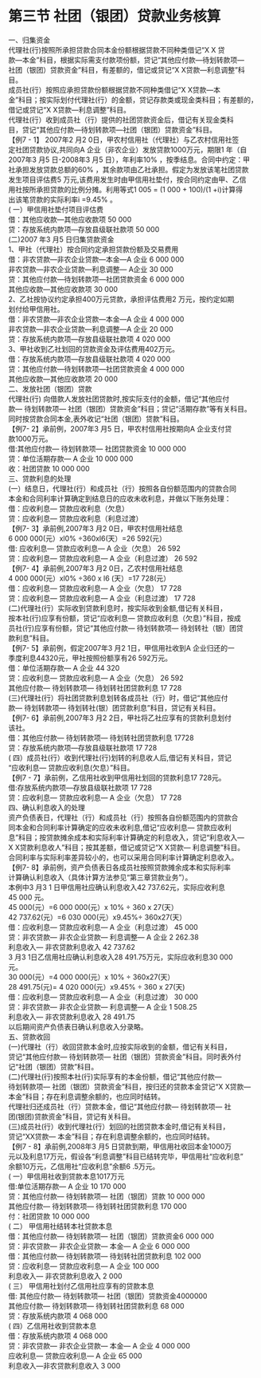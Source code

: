 # 第三节 社团（银团）贷款业务核算

一、归集资金<br />
      代理社(行)按照所承担贷款合同本金份额根据贷款不同种类借记“X X 贷<br />
      款—本金”科目，根据实际需支付款项份额，贷记“其他应付款—待划转款项—<br />
      社团（银团）贷款资金”科目，有差额的，借记或贷记“X X贷款—利息调整”科<br />
      目。<br />
      成员社(行）按照应承担贷款份额根据贷款不同种类借记“X X贷款—本<br />
      金”科目；按实际划付代理社(行）的金额，贷记存款类或现金类科目；有差额的，<br />
      借记或贷记“X X贷款—利息调整”科目。<br />
      代理社(行）收到成员社（行）提供的社团贷款资金后，借记有关现金类科<br />
      目，贷记“其他应付款—待划转款项—社团（银团）贷款资金”科目。<br />
      【例7 - 1】 2007年2 月2 0日，甲农村信用社（代理社）与乙农村信用社签<br />
      定社团贷款协议,共同向A 企业（非农企业）发放贷款1000万元，期限1 年（自<br />
      2007年3 月5 日-2008年3 月5 日），年利率10% ，按季结息。合同中约定：甲<br />
      社承担发放贷款总额的60% ，其余款项由乙社承担。假定为发放该笔社团贷款<br />
      发生项目评估费5 万元,该费用发生时由甲信用社垫付，按合同约定由甲、乙信<br />
      用社按所承担贷款的比例分摊。利用等式1 005 = (1 000 + 100)/(1 +i)计算得<br />
      出该笔贷款的实际利率i =9.45% 。<br />
      ( 一）甲信用社垫付项目评估费<br />
      借：其他应收款—其他应收款项 50 000<br />
      贷：存放系统内款项—存放县级联社款项 50 000<br />
      (二)2007 年3 月5 日归集贷款资金<br />
      1、甲社（代理社）按合同约定承担贷款份额及交易费用<br />
      借：非农贷款—非农企业贷款—本金—A 企业 6 000 000<br />
      非农贷款—非农企业贷款—利息调整— A企业 30 000<br />
      贷：其他应付款—待划转款项—社团贷款资金 6 000 000<br />
      其他应收款—其他应收款项 30 000<br />
      2、乙社按协议约定承担400万元贷款，承担评估费用2 万元，按约定如期<br />
      划付给甲信用社。<br />
      借：非农贷款—非农企业贷款—本金—A 企业 4 000 000<br />
      非农贷款—非农企业贷款—利息调整—A 企业 20 000<br />
      贷：存放系统内款项—存放县级联社款项 4 020 000<br />
      3、甲社收到乙社划回的贷款资金及评估费用402万元。<br />
      借：存放系统内款项—存放县级联社款项 4 020 000<br />
      贷：其他应付款—待划转款项—社团贷款资金 4 000 000<br />
      其他应收款—其他应收款项 20 000<br />
      二、发放社团（银团）贷款<br />
      代理社(行) 向借款人发放社团贷款时,按实际支付的金额，借记“其他应付<br />
      款— 待划转款项— 社团（银团）贷款资金”科目；贷记“活期存款”等有关科目。<br />
      同时按贷款合同本金,表外收记“社团（银团）贷款”科目。<br />
      【例7- 2】承前例，2007年3 月5 日，甲农村信用社按期向A 企业支付贷<br />
      款1000万元。<br />
      借:其他应付款— 待划转款项— 社团贷款资金 10 000 000<br />
      贷：单位活期存款— A 企业 10 000 000<br />
      收：社团贷款 10 000 000<br />
      三、贷款利息的处理<br />
      (一）结息日，代理社(行）和成员社（行）按照各自份额范围内的贷款合同<br />
      本金和合同利率计算确定到结息日的应收未收利息，并做以下账务处理：<br />
      借：应收利息— 贷款应收利息（欠息）<br />
      贷：应收利息— 贷款应收利息（利息过渡）<br />
      【例7- 3】承前例,2007年3 月2 0日，甲农村信用社结息<br />
      6 000 000(元）xl0% ÷360xl6(天）=26 592(元）<br />
      借: 应收利息— 贷款应收利息— A 企业（欠息） 26 592
      <br />
      贷：应收利息— 贷款应收利息— A 企业（利息过渡） 26 592<br />
      【例7- 4】承前例,2007年3 月2 0日，乙农村信用社结息<br />
      4 000 000(元）xl0% ÷360 x l6 (天）=17 728(元）<br />
      借：应收利息— 贷款应收利息— A 企业（欠息） 17 728<br />
      贷：应收利息— 贷款应收利息— A 企业（利息过渡） 17 728<br />
      (二)代理社(行）实际收到贷款利息时，按实际收到金额,借记有关科目，<br />
      按本社(行)应享有份额，贷记“应收利息— 贷款应收利息（欠息）”科目，按成<br />
      员社(行)应享有份额，贷记“其他应付款— 待划转款项— 待划转社（银）团贷<br />
      款利息”科目。<br />
      【例7- 5】承前例，假定2007年3 月2 1日，甲信用社收到A 企业归还的一<br />
      季度利息44320元，甲社按照份额享有26 592万元。<br />
      借：单位活期存款— A 企业 44 320<br />
      贷：应收利息— 贷款应收利息— A 企业（欠息） 26 592<br />
      其他应付款— 待划转款项— 待划转社团贷款利息 17 728<br />
      (三)代理社(行）将社团贷款利息划转各成员社（行）时，借记“其他应付<br />
      款— 待划转款项— 待划转社(银）团贷款利息”科目，贷记有关科目。<br />
      【例7- 6】承前例,2007年3 月2 2日，甲社将乙社应享有的贷款利息划付<br />
      该社。<br />
      借：其他应付款— 待划转款项— 待划转社团贷款利息 17728<br />
      贷：存放系统内款项—存放县级联社款项 17 728<br />
      ( 四）成员社(行）收到代理社(行)划转的利息收人后,借记有关科目，贷记<br />
      “应收利息— 贷款应收利息(欠息）”科目。<br />
      【例7 - 7】承前例，乙信用社收到甲信用社划回的贷款利息17 728元。<br />
      借:存放系统内款项—存放县级联社款项 17 728<br />
      贷：应收利息— 贷款应收利息— A 企业（欠息） 17 728<br />
      四、确认利息收入的处理<br />
      资产负债表日，代理社（行）和成员社（行）按照各自份额范围内的贷款合<br />
      同本金和合同利率计算确定的应收未收利息,借记“应收利息— 贷款应收利
      <br />
      息”科目；按贷款摊余成本和实际利率计算确定的利息收入，贷记“利息收入—<br />
      X X贷款利息收人”科目；按其差额，借记或贷记“X X贷款— 利息调整”科目。<br />
      合同利率与实际利率差异较小的，也可以采用合同利率计算确定利息收入。<br />
      【例7- 8】承前例，资产负债表日各成员社按照贷款摊余成本和实际利率<br />
      计算确认利息收入（具体计算方法参见“第三章贷款业务”）。<br />
      本例中3 月3 1 日甲信用社应确认利息收入42 737.62元，实际应收利息<br />
      45 000 元。<br />
      45 000(元）=6 000 000(元）x 10% ÷ 360 x 27(天）<br />
      42 737.62(元）=6 030 000(元）x9.45%÷ 360x27(天）<br />
      借：应收利息— 贷款应收利息— A 企业（利息过渡） 45 000<br />
      贷：非农贷款— 非农企业贷款— 利息调整— A 企业 2 262.38<br />
      利息收入— 非农贷款利息收入 42 737.62<br />
      3 月3 1日乙信用社应确认利息收入28 491.75万元，实际应收利息30 000<br />
      元。<br />
      30 000(元）=4 000 000(元）x 10% ÷ 360x27(天）<br />
      28 491.75(元)= 4 020 000(元）x9.45% ÷ 360 x 27(天)<br />
      借：应收利息— 贷款应收利息— A 企业（利息过渡） 30 000<br />
      贷：非农贷款— 非农企业贷款— 利息调整— A 企业 1 508.25<br />
      利息收入— 非农贷款利息收入 28 491.75<br />
      以后期间资产负债表日确认利息收入分录略。<br />
      五、贷款收回<br />
      (一)代理社（行）收回贷款本金时,应按实际收到的金额，借记有关科目，<br />
      贷记“其他应付款— 待划转款项— 社团（银团）贷款资金”科目。同时表外付<br />
      记“社团（银团）贷款”科目。<br />
      (二)代理社(行)按照本社(行)实际享有的本金份额，借记“其他应付款—<br />
      待划转款项— 社团（银团）贷款资金”科目，按归还的贷款本金贷记“X X贷款—<br />
      本金”科目；存在利息调整余额的，也应同时结转。<br />
      代理社归还成员社（行）贷款本金，借记“其他应付款— 待划转款项— 社
      <br />
      团(银团)贷款资金”科目，贷记有关科目。<br />
      (三)成员社(行）收到代理社(行）划回的社团贷款本金时,借记有关科目，<br />
      贷记“XX贷款— 本金”科目；存在利息调整余额的，也应同时结转。<br />
      【例7 - 8】承前例,2008年3 月5 日贷款到期，甲信用社收回本金1000万<br />
      元以及利息17万元，假设各“利息调整”科目已结转完毕，甲信用社“应收利息”<br />
      余额10万元，乙信用社“应收利息”余额6 .5万元。<br />
      ( 一）甲信用社收到贷款本息1017万元<br />
      借:单位活期存款— A 企业 10 170 000<br />
      贷：其他应付款— 待划转款项— 社团（银团）贷款 10 000 000<br />
      其他应付款— 待划转款项— 待划转社团贷款利息 170 000<br />
      付：社团贷款 10 000 000<br />
      ( 二） 甲信用社结转本社贷款本息<br />
      借：其他应付款— 待划转款项— 社团（银团）贷款资金6 000 000<br />
      贷：非农贷款— 非农企业贷款— 本金— A 企业 6 000 000<br />
      借：其他应付款— 待划转款项— 待划转社团贷款利息 102 000<br />
      贷：应收利息— 贷款应收利息— A 企业 100 000<br />
      利息收入— 非农贷款利息收入 2 000<br />
      ( 三） 甲信用社划付乙信用社应享有的贷款本息<br />
      借: 其他应付款— 待划转款项— 社团（银团）贷款资金4000000<br />
      其他应付款— 待划转款项— 待划转社团贷款利息 68 000<br />
      贷：存放系统内款项 4 068 000<br />
      ( 四）乙信用社收到贷款本息<br />
      借：存放系统内款项 4 068 000<br />
      贷：非农贷款— 非农企业贷款— 本金— A 企业 4 000 000<br />
      应收利息— 贷款应收利息— A 企业 65 000<br />
    利息收入—非农贷款利息收入 3 000